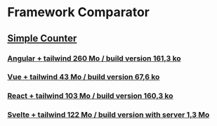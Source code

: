 # Framework Comparator

## [Simple Counter](./counter/)
### [Angular + tailwind 260 Mo / build version 161,3 ko](./counter/AngularCounter/)
### [Vue + tailwind 43 Mo / build version 67,6 ko](./counter/VueCounter/)
### [React + tailwind 103 Mo / build version 160,3 ko](./counter/ReactCounter/)
### [Svelte + tailwind 122 Mo / build version with server 1,3 Mo](./counter/SvelteCounter/)